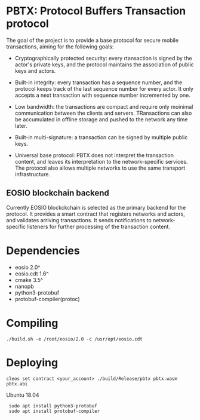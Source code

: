 PBTX: Protocol Buffers Transaction protocol
===========================================

The goal of the project is to provide a base protocol for secure
mobile transactions, aiming for the following goals:

* Cryptographically protected security: every rtansaction is signed by
  the actor's private keys, and the protocol maintains the association
  of public keys and actors.

* Built-in integrity: every transaction has a sequence number, and the
  protocol keeps track of the last sequence number for every actor. It
  only accepts a next transaction with sequence number incremented by
  one.

* Low bandwidth: the transactions are compact and require only
  moinimal communication between the clients and servers. TRansactions
  can also be accumulated in offline storage and pushed to the network
  any time later.

* Built-in multi-signature: a transaction can be signed by multiple
  public keys.

* Universal base protocol: PBTX does not interpret the transaction
  content, and leaves its interpretation to the network-specific
  services. The protocol also allows multiple networks to use the same
  transport infrastructure.


EOSIO blockchain backend
------------------------

Currently EOSIO blockckchain is selected as the primary backend for
the protocol. It provides a smart contract that registers networks and
actors, and validates arriving transactions. It sends notifications to
network-specific listeners for further processing of the transaction
content.

# Dependencies

* eosio 2.0^
* eosio.cdt 1.6^
* cmake 3.5^
* nanopb
* python3-protobuf
* protobuf-compiler(protoc)

# Compiling

```
./build.sh -e /root/eosio/2.0 -c /usr/opt/eosio.cdt
```

# Deploying

```
cleos set contract <your_account> ./build/Release/pbtx pbtx.wasm pbtx.abi
```

Ubuntu 18.04

```
 sudo apt install python3-protobuf
 sudo apt install protobuf-compiler
```

